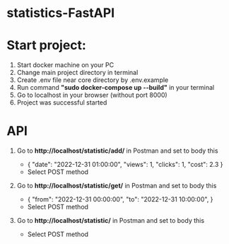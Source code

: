 # statistics-FastAPI

# Start project:
  1) Start docker machine on your PC
  2) Change main project directory in terminal
  3) Create .env file near core directory by .env.example 
  4) Run command **"sudo docker-compose up --build"** in your terminal
  5) Go to localhost in your browser (without port 8000)
  6) Project was successful started

# API
  1) Go to **http://localhost/statistic/add/** in Postman and set to body this
     - {
          "date": "2022-12-31 01:00:00",
          "views": 1,
          "clicks": 1,
          "cost": 2.3
        }
     - Select POST method
     
  2) Go to **http://localhost/statistic/get/** in Postman and set to body this
     - {
          "from": "2022-12-31 00:00:00",
          "to": "2022-12-31 10:00:00",
        }
     - Select POST method
     
  3) Go to **http://localhost/statistic/** in Postman and set to body this
   
     - Select POST method
